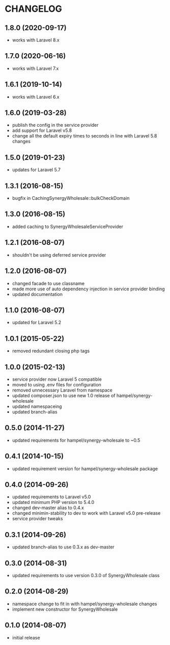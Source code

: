 CHANGELOG
=========

1.8.0 (2020-09-17)
------------------

* works with Laravel 8.x

1.7.0 (2020-06-16)
------------------

* works with Laravel 7.x

1.6.1 (2019-10-14)
------------------

* works with Laravel 6.x

1.6.0 (2019-03-28)
------------------

* publish the config in the service provider
* add support for Laravel v5.8
* change all the default expiry times to seconds in line with Laravel 5.8 changes

1.5.0 (2019-01-23)
------------------

* updates for Laravel 5.7

1.3.1 (2016-08-15)
------------------

* bugfix in CachingSynergyWholesale::bulkCheckDomain

1.3.0 (2016-08-15)
------------------

* added caching to SynergyWholesaleServiceProvider

1.2.1 (2016-08-07)
------------------

* shouldn't be using deferred service provider

1.2.0 (2016-08-07)
------------------

* changed facade to use classname
* made more use of auto dependency injection in service provider binding 
* updated documentation

1.1.0 (2016-08-07)
------------------

* updated for Laravel 5.2

1.0.1 (2015-05-22)
------------------

* removed redundant closing php tags

1.0.0 (2015-02-13)
------------------

* service provider now Laravel 5 compatible
* moved to using .env files for configuration
* removed unnecessary Laravel from namespace
* updated composer.json to use new 1.0 release of hampel/synergy-wholesale
* updated namespaceing
* updated branch-alias

0.5.0 (2014-11-27)
------------------

* updated requirements for hampel/synergy-wholesale to ~0.5

0.4.1 (2014-10-15)
------------------

* updated requirement version for hampel/synergy-wholesale package

0.4.0 (2014-09-26)
------------------

* updated requirements to Laravel v5.0
* updated minimum PHP version to 5.4.0
* changed dev-master alias to 0.4.x
* changed minimin-stability to dev to work with Laravel v5.0 pre-release
* service provider tweaks

0.3.1 (2014-09-26)
------------------

* updated branch-alias to use 0.3.x as dev-master

0.3.0 (2014-08-31)
------------------

* updated requirements to use version 0.3.0 of SynergyWholesale class

0.2.0 (2014-08-29)
------------------

* namespace change to fit in with hampel/synergy-wholesale changes
* implement new constructor for SynergyWholesale

0.1.0 (2014-08-07)
------------------

* initial release
